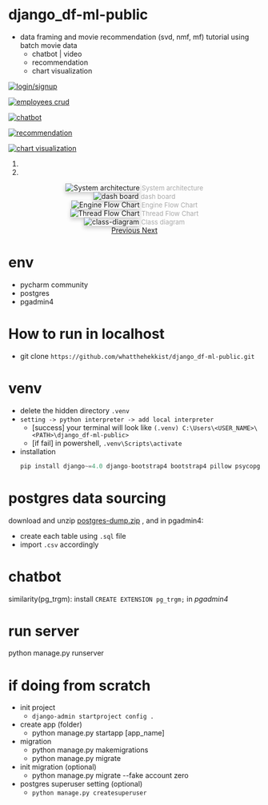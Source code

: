 # django_df-ml-public
- data framing and movie recommendation (svd, nmf, mf) tutorial using batch movie data
  - chatbot | video
  - recommendation
  - chart visualization

[![login/signup](https://github.com/user-attachments/assets/3be7a872-aeed-41e5-b5a9-c7837a27fa23)](https://www.youtube.com/watch?v=BaqTMrfTRPE)

[![employees crud](https://github.com/user-attachments/assets/a34c0c14-6934-4abb-8077-5448989aacba)](https://www.youtube.com/shorts/F4vZxrI2nDc)

[![chatbot](https://github.com/user-attachments/assets/e7394266-5831-4ee7-8e73-b6d350114e33)](https://www.youtube.com/shorts/1PPDPNJcwkg)

[![recommendation](https://github.com/user-attachments/assets/3b97c2ce-ed5c-4e66-b0f9-e518b28ee4ec)](https://www.youtube.com/shorts/JN8ZsU7MMTA)

[![chart visualization](https://github.com/user-attachments/assets/ba4ea1da-fa07-4693-a404-6ebf6287fbcc)](https://www.youtube.com/shorts/lZxrXENAO7c)


<link rel="stylesheet" href="https://cdn.statically.io/gh/mdlavin/bootstrap-carousel-standalone/292657fcb31f3c21cc7147816ab66e2191466f67/css/bootstrap.css" crossorigin="anonymous">
<script src="https://code.jquery.com/jquery-1.9.1.min.js"  crossorigin="anonymous"></script>
<script src="https://cdn.statically.io/gh/mdlavin/bootstrap-carousel-standalone/292657fcb31f3c21cc7147816ab66e2191466f67/js/bootstrap.js" crossorigin="anonymous"></script>

<div id="myCarousel" class="carousel slide" data-ride="carousel" data-interval="false" style="text-align:center;">
    <!-- Indicators -->
    <ol class="carousel-indicators">
      <li data-target="#myCarousel" data-slide-to="0" class="active"></li>
      <li data-target="#myCarousel" data-slide-to="1"></li>
    </ol>
    <!-- Wrapper for slides -->
    <div class="carousel-inner">
      <div class="item active">
        <img style="box-shadow: 0 4px 8px 0 rgba(0,0,0,0.2); margin: 0 auto;" src="https://github.com/user-attachments/assets/b920cfe4-d23b-4d9c-9c76-c19e7a7b3eb8" alt="System architecture"/>
        <span style="color:darkgrey; font-size:small;">System architecture</span>
      </div>
      <div class="item">
        <img style="box-shadow: 0 4px 8px 0 rgba(0,0,0,0.2); margin: 0 auto;" src="https://github.com/user-attachments/assets/36981def-c432-4bd8-b124-eded1b6edde8" alt="dash board"/>
        <span style="color:darkgrey; font-size:small;">dash board</span>
      </div>
      <div class="item">
        <img style="box-shadow: 0 4px 8px 0 rgba(0,0,0,0.2); margin: 0 auto;" src="https://github.com/user-attachments/assets/ef750614-0e05-48b5-bebf-a532b1f9606b" alt="Engine Flow Chart"/>
        <span style="color:darkgrey; font-size:small;">Engine Flow Chart</span>
      </div>
      <div class="item">
        <img style="box-shadow: 0 4px 8px 0 rgba(0,0,0,0.2); margin: 0 auto;" src="https://github.com/user-attachments/assets/4fa0491a-19fa-4031-9ed6-1b5b114d889b" alt="Thread Flow Chart"/>
        <span style="color:darkgrey; font-size:small;">Thread Flow Chart</span>
      </div>
      <div class="item">
        <img style="box-shadow: 0 4px 8px 0 rgba(0,0,0,0.2); margin: 0 auto;" src="https://github.com/user-attachments/assets/4dbeeb29-6d0b-4e55-ad91-5c41a6a58c64" alt="class-diagram"/>
        <span style="color:darkgrey; font-size:small;">Class diagram</span>
      </div>
    </div>
    <!-- Left and right controls -->
    <a class="left carousel-control" href="#myCarousel" data-slide="prev">
      <span class="glyphicon glyphicon-chevron-left"></span>
      <span class="sr-only">Previous</span>
    </a>
    <a class="right carousel-control" href="#myCarousel" data-slide="next">
      <span class="glyphicon glyphicon-chevron-right"></span>
      <span class="sr-only">Next</span>
    </a>
</div>

# env
- pycharm community
- postgres
- pgadmin4

# How to run in localhost
- git clone `https://github.com/whatthehekkist/django_df-ml-public.git`

# venv
- delete the hidden directory `.venv` 
- `setting -> python interpreter -> add local interpreter`
  - [success] your terminal will look like `(.venv) C:\Users\<USER_NAME>\<PATH>\django_df-ml-public>`
  - [if fail] in powershell, `.venv\Scripts\activate`
- installation
  ```python
  pip install django~=4.0 django-bootstrap4 bootstrap4 pillow psycopg2 psycopg2-binary postgre binary sqlalchemy pandas
  ```
# postgres data sourcing
download and unzip [postgres-dump.zip](https://drive.google.com/file/d/1l3ngJ7TeubYSmN4B3iyhOWv0Ke8omBT8/view?usp=sharing) 
, and in pgadmin4: 
- create each table using `.sql` file
- import `.csv` accordingly

# chatbot
similarity(pg_trgm): install `CREATE EXTENSION pg_trgm;` in *pgadmin4*

# run server
python manage.py runserver

# if doing from scratch
- init project
  - `django-admin startproject config .`
- create app (folder)
  - python manage.py startapp [app_name]
- migration
  - python manage.py makemigrations 
  - python manage.py migrate
- init migration (optional)
  - python manage.py migrate --fake account zero
- postgres superuser setting (optional)
  - `python manage.py createsuperuser`

